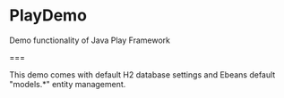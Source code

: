 # PlayDemo
Demo functionality of Java Play Framework

===

This demo comes with default H2 database settings and Ebeans default "models.*" entity management.
